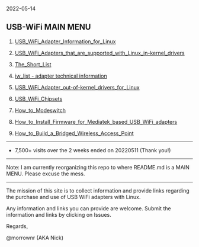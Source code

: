 2022-05-14

## USB-WiFi MAIN MENU

1. [USB_WiFi_Adapter_Information_for_Linux](https://github.com/morrownr/USB-WiFi/blob/main/home/USB_WiFi_Adapter_Information_for_Linux.md)

2. [USB_WiFi_Adapters_that_are_supported_with_Linux_in-kernel_drivers](https://github.com/morrownr/USB-WiFi/blob/main/home/USB_WiFi_Adapters_that_are_supported_with_Linux_in-kernel_drivers.md)

3. [The_Short_List](https://github.com/morrownr/USB-WiFi/blob/main/home/The_Short_List.md)

4. [iw_list - adapter technical information](https://github.com/morrownr/USB-WiFi/tree/main/home/iw_list)

5. [USB_WiFi_Adapter_out-of-kernel_drivers_for_Linux](https://github.com/morrownr/USB-WiFi/blob/main/home/USB_WiFi_Adapter_out-of-kernel_drivers_for_Linux.md)

6. [USB_WiFi_Chipsets](https://github.com/morrownr/USB-WiFi/blob/main/home/USB_WiFi_Chipsets.md)

7. [How_to_Modeswitch](https://github.com/morrownr/USB-WiFi/blob/main/home/How_to_Modeswitch.md)

8. [How_to_Install_Firmware_for_Mediatek_based_USB_WiFi_adapters](https://github.com/morrownr/USB-WiFi/blob/main/home/How_to_Install_Firmware_for_Mediatek_based_USB_WiFi_adapters.md)

9. [How_to_Build_a_Bridged_Wireless_Access_Point](https://github.com/morrownr/USB-WiFi/blob/main/home/AP_Mode/Bridged_Wireless_Access_Point.md)


-----

- 7,500+ visits over the 2 weeks ended on 20220511 (Thank you!)

-----

Note: I am currently reorganizing this repo to where README.md is a MAIN MENU. Please excuse the mess.

-----

The mission of this site is to collect information and provide links regarding the purchase and use of USB WiFi adapters with Linux.

Any information and links you can provide are welcome. Submit the information and links by clicking on Issues.

Regards,

@morrownr (AKA Nick)
